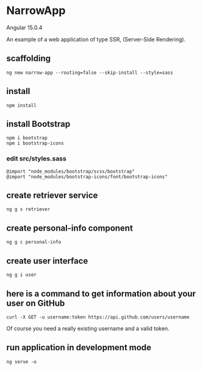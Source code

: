 # NarrowApp

Angular 15.0.4

An example of a web application of type SSR, (Server-Side Rendering).

## scaffolding

```shell
ng new narrow-app --routing=false --skip-install --style=sass
```

## install

```shell
npm install
```

## install Bootstrap

```shell
npm i bootstrap
npm i bootstrap-icons
```

### edit src/styles.sass

```text
@import "node_modules/bootstrap/scss/bootstrap"
@import "node_modules/bootstrap-icons/font/bootstrap-icons"
```

## create retriever service

```shell
ng g s retriever
```

## create personal-info component

```shell
ng g c personal-info
```

## create user interface

```shell
ng g i user
```

## here is a command to get information about your user on GitHub

```shell
curl -X GET -u username:token https://api.github.com/users/username
```

Of course you need a really existing username and a valid token.

## run application in development mode

```shell
ng serve -o
```
